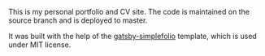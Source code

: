 This is my personal portfolio and CV site.
The code is maintained on the source branch and is deployed to master.

It was built with the help of the [gatsby-simplefolio](https://github.com/cobidev/gatsby-simplefolio) template, which is used under MIT license.
